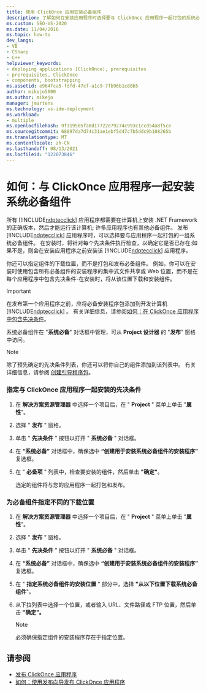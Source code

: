 ```yaml
---
title: 使用 ClickOnce 应用安装必备组件
description: 了解如何在安装应用程序时选择要与 ClickOnce 应用程序一起打包的系统必备组件。
ms.custom: SEO-VS-2020
ms.date: 11/04/2016
ms.topic: how-to
dev_langs:
- VB
- CSharp
- C++
helpviewer_keywords:
- deploying applications [ClickOnce], prerequisites
- prerequisites, ClickOnce
- components, bootstrapping
ms.assetid: e964fca5-fdfd-47cf-a1c9-7fb96b1c88b5
author: mikejo5000
ms.author: mikejo
manager: jmartens
ms.technology: vs-ide-deployment
ms.workload:
- multiple
ms.openlocfilehash: 9f319505fa0d17722e79274c993c1ccd54a8f5ce
ms.sourcegitcommit: 68897da7d74c31ae1ebf5d47c7b5ddc9b108265b
ms.translationtype: MT
ms.contentlocale: zh-CN
ms.lasthandoff: 08/13/2021
ms.locfileid: "122073846"
---
```

# <a name="how-to-install-prerequisites-with-a-clickonce-application"></a>如何：与 ClickOnce 应用程序一起安装系统必备组件
所有 [!INCLUDE[ndptecclick](../deployment/includes/ndptecclick_md.md)] 应用程序都需要在计算机上安装 .NET Framework 的正确版本，然后才能运行该计算机; 许多应用程序也有其他必备组件。 发布 [!INCLUDE[ndptecclick](../deployment/includes/ndptecclick_md.md)] 应用程序时，可以选择要与应用程序一起打包的一组系统必备组件。 在安装时，将针对每个先决条件执行检查，以确定它是否已存在;如果不是，则会在安装应用程序之前安装该 [!INCLUDE[ndptecclick](../deployment/includes/ndptecclick_md.md)] 应用程序。

 你还可以指定组件的下载位置，而不是打包和发布必备组件。 例如，你可以在安装时使用包含所有必备组件的安装程序的集中式文件共享或 Web 位置，而不是在每个应用程序中包含先决条件-在安装时，将从该位置下载和安装组件。

> [!IMPORTANT]
> 在发布第一个应用程序之前，应将必备安装程序包添加到开发计算机 [!INCLUDE[ndptecclick](../deployment/includes/ndptecclick_md.md)] 。 有关详细信息，请参阅[如何：在 ClickOnce 应用程序中包含先决条件](../deployment/how-to-include-prerequisites-with-a-clickonce-application.md)。

 系统必备组件在 "**系统必备**" 对话框中管理，可从 **Project 设计器** 的 "**发布**" 窗格中访问。

> [!NOTE]
> 除了预先确定的先决条件列表，你还可以将你自己的组件添加到该列表中。 有关详细信息，请参阅 [创建引导程序包](../deployment/creating-bootstrapper-packages.md)。

### <a name="to-specify-prerequisites-to-install-with-a-clickonce-application"></a>指定与 ClickOnce 应用程序一起安装的先决条件

1. 在 **解决方案资源管理器** 中选择一个项目后，在 " **Project** " 菜单上单击 "**属性**"。

2. 选择 " **发布** " 窗格。

3. 单击 " **先决条件** " 按钮以打开 " **系统必备** " 对话框。

4. 在 **“系统必备”** 对话框中，确保选中 **“创建用于安装系统必备组件的安装程序”** 复选框。

5. 在 " **必备项** " 列表中，检查要安装的组件，然后单击 **"确定"**。

     选定的组件将与您的应用程序一起打包和发布。

### <a name="to-specify-a-different-download-location-for-prerequisites"></a>为必备组件指定不同的下载位置

1. 在 **解决方案资源管理器** 中选择一个项目后，在 " **Project** " 菜单上单击 "**属性**"。

2. 选择 " **发布** " 窗格。

3. 单击 " **先决条件** " 按钮以打开 " **系统必备** " 对话框。

4. 在 **“系统必备”** 对话框中，确保选中 **“创建用于安装系统必备组件的安装程序”** 复选框。

5. 在 " **指定系统必备组件的安装位置** " 部分中，选择 **"从以下位置下载系统必备组件**"。

6. 从下拉列表中选择一个位置，或者输入 URL、文件路径或 FTP 位置，然后单击 **"确定"。**

    > [!NOTE]
    > 必须确保指定组件的安装程序存在于指定位置。

## <a name="see-also"></a>请参阅
- [发布 ClickOnce 应用程序](../deployment/publishing-clickonce-applications.md)
- [如何：使用发布向导发布 ClickOnce 应用程序](../deployment/how-to-publish-a-clickonce-application-using-the-publish-wizard.md)